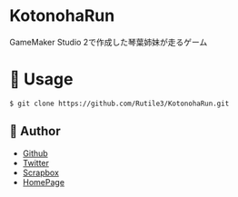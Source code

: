 # KotonohaRun

GameMaker Studio 2で作成した琴葉姉妹が走るゲーム

# 💬 Usage

`$ git clone https://github.com/Rutile3/KotonohaRun.git`  

## 👀 Author

- [Github](https://github.com/Rutile3)
- [Twitter](https://twitter.com/Rutile_Darkness)
- [Scrapbox](https://scrapbox.io/RutileProgramming/)
- [HomePage](https://www.rutile3.work/)
